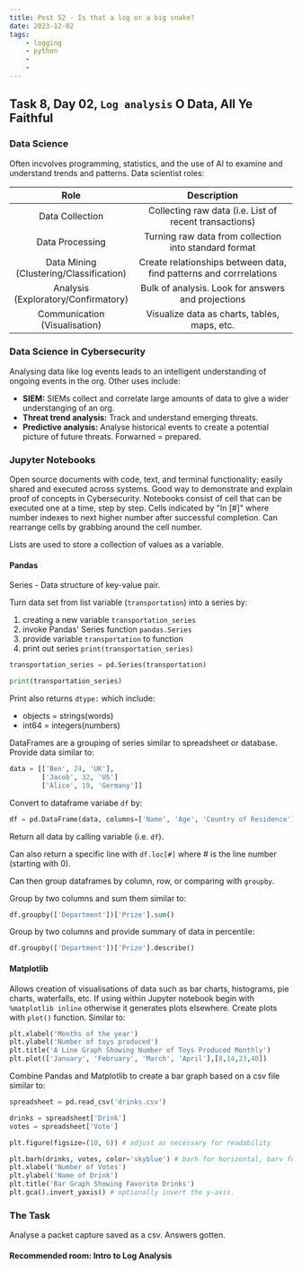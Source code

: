 ```yaml
---
title: Post 52 - Is that a log or a big snake?
date: 2023-12-02
tags:
    - logging
    - python
    - 
    - 
---
```

## Task 8, Day 02, <code>Log analysis</code> O Data, All Ye Faithful

### Data Science
Often incvolves programming, statistics, and the use of AI to examine and understand trends and patterns. Data scientist roles:

|Role|Description|
|:---:|:---------:|
|Data Collection|Collecting raw data (i.e. List of recent transactions)|
|Data Processing|Turning raw data from collection into standard format|
|Data Mining<br>(Clustering/Classification)|Create relationships between data, find patterns and corrrelations|
|Analysis<br>(Exploratory/Confirmatory)|Bulk of analysis. Look for answers and projections|
|Communication<br>(Visualisation)|Visualize data as charts, tables, maps, etc.|

### Data Science in Cybersecurity
Analysing data like log events leads to an intelligent understanding of ongoing events in the org. Other uses include:
- **SIEM:** SIEMs collect and correlate large amounts of data to give a wider understanging of an org.
- **Threat trend analysis:** Track and understand emerging threats.
- **Predictive analysis:** Analyse historical events to create a potential picture of future threats. Forwarned = prepared.

### Jupyter Notebooks
Open source documents with code, text, and terminal functionality; easily shared and executed across systems. Good way to demonstrate and explain proof of concepts in Cybersecurity. Notebooks consist of cell that can be executed one at a time, step by step. Cells indicated by "In [#]" where number indexes to next higher number after successful completion. Can rearrange cells by grabbing around the cell number.

Lists are used to store a collection of values as a variable.

#### Pandas
Series - Data structure of key-value pair.

Turn data set from list variable (<code>transportation</code>) into a series by:
1. creating a new variable <code>transportation_series</code>
2. invoke Pandas' Series function <code>pandas.Series</code>
3. provide variable <code>transportation</code> to function
4. print out series <code>print(transportation_series)</code>

```python
transportation_series = pd.Series(transportation)

print(transportation_series)
```

Print also returns <code>dtype:</code> which include:
- objects = strings(words)
- int64 = integers(numbers)

DataFrames are a grouping of series similar to spreadsheet or database. Provide data similar to:<br>
```python
data = [['Ben', 24, 'UK'],
        ['Jacob', 32, 'US']
        ['Alice', 19, 'Germany']]
```
Convert to dataframe variabe <code>df</code> by:<br>
```python
df = pd.DataFrame(data, columns=['Name', 'Age', 'Country of Residence'])
```

Return all data by calling variable (i.e. <code>df</code>).

Can also return a specific line with <code>df.loc[#]</code> where # is the line number (starting with 0).

Can then group dataframes by column, row, or comparing with <code>groupby</code>.

Group by two columns and sum them similar to:<br>
```python
df.groupby(['Department'])['Prize'].sum()
```

Group by two columns and provide summary of data in percentile:<br>
```python
df.groupby(['Department'])['Prize'].describe()
```

#### Matplotlib
Allows creation of visualisations of data such as bar charts, histograms, pie charts, waterfalls, etc. If using within Jupyter notebook begin with <code>%matplotlib inline</code> otherwise it generates plots elsewhere. Create plots with <code>plot()</code> function. Similar to:<br>
```python
plt.xlabel('Months of the year')
plt.ylabel('Number of toys produced')
plt.title('A Line Graph Showing Number of Toys Produced Monthly')
plt.plot(['January', 'February', 'March', 'April'],[8,14,23,40])
```

Combine Pandas and Matplotlib to create a bar graph based on a csv file similar to:<br>
```python
spreadsheet = pd.read_csv('drinks.csv')

drinks = spreadsheet['Drink']
votes = spreadsheet['Vote']

plt.figure(figsize=(10, 6)) # adjust as necessary for readability

plt.barh(drinks, votes, color='skyblue') # barh for horizontal, barv for vertical.
plt.xlabel('Number of Votes')
plt.ylabel('Name of Drink')
plt.title('Bar Graph Showing Favorite Drinks')
plt.gca().invert_yaxis() # optionally invert the y-axis.
```

### The Task
Analyse a packet capture saved as a csv.
Answers gotten.

#### Recommended room: Intro to Log Analysis